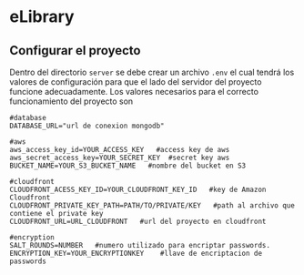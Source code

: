# eLibrary

## Configurar el proyecto

Dentro del directorio ```server``` se debe crear un archivo ```.env``` el cual tendrá los valores de
configuración para que el lado del servidor del proyecto funcione adecuadamente. Los valores
necesarios para el correcto funcionamiento del proyecto son

```
#database
DATABASE_URL="url de conexion mongodb"

#aws
aws_access_key_id=YOUR_ACCESS_KEY   #access key de aws
aws_secret_access_key=YOUR_SECRET_KEY  #secret key aws 
BUCKET_NAME=YOUR_S3_BUCKET_NAME   #nombre del bucket en S3

#cloudfront
CLOUDFRONT_ACESS_KEY_ID=YOUR_CLOUDFRONT_KEY_ID   #key de Amazon Cloudfront
CLOUDFRONT_PRIVATE_KEY_PATH=PATH/TO/PRIVATE/KEY   #path al archivo que contiene el private key
CLOUDFRONT_URL=URL_CLOUDFRONT   #url del proyecto en cloudfront

#encryption
SALT_ROUNDS=NUMBER   #numero utilizado para encriptar passwords.
ENCRYPTION_KEY=YOUR_ENCRYPTIONKEY    #llave de encriptacion de passwords
```